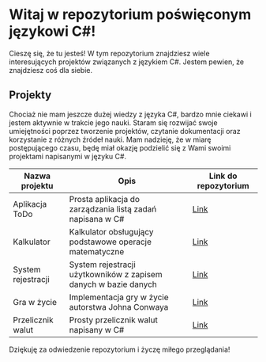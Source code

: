 # Witaj w repozytorium poświęconym językowi C#!

Cieszę się, że tu jesteś! W tym repozytorium znajdziesz wiele interesujących projektów związanych z językiem C#. Jestem pewien, że znajdziesz coś dla siebie.

## Projekty

Chociaż nie mam jeszcze dużej wiedzy z języka C#, bardzo mnie ciekawi i jestem aktywnie w trakcie jego nauki. Staram się rozwijać swoje umiejętności poprzez tworzenie projektów, czytanie dokumentacji oraz korzystanie z różnych źródeł nauki. Mam nadzieję, że w miarę postępującego czasu, będę miał okazję podzielić się z Wami swoimi projektami napisanymi w języku C#.

| Nazwa projektu | Opis | Link do repozytorium |
| --- | --- | --- |
| Aplikacja ToDo | Prosta aplikacja do zarządzania listą zadań napisana w C# | [Link](https://github.com/user/repo) |
| Kalkulator | Kalkulator obsługujący podstawowe operacje matematyczne | [Link](https://github.com/user/repo) |
| System rejestracji | System rejestracji użytkowników z zapisem danych w bazie danych | [Link](https://github.com/user/repo) |
| Gra w życie | Implementacja gry w życie autorstwa Johna Conwaya | [Link](https://github.com/user/repo) |
| Przelicznik walut | Prosty przelicznik walut napisany w C# | [Link](https://github.com/user/repo) |


Dziękuję za odwiedzenie repozytorium i życzę miłego przeglądania!
